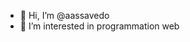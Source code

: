 - 👋 Hi, I’m @aassavedo
- 👀 I’m interested in programmation  web 


<!---
aassavedo/aassavedo is a ✨ special ✨ repository because its `README.md` (this file) appears on your GitHub profile.
You can click the Preview link to take a look at your changes.
--->
